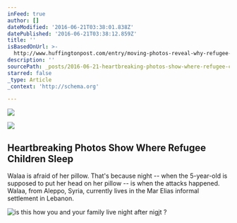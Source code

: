 ```yaml
---
inFeed: true
author: []
dateModified: '2016-06-21T03:38:01.838Z'
datePublished: '2016-06-21T03:38:12.859Z'
title: ''
isBasedOnUrl: >-
  http://www.huffingtonpost.com/entry/moving-photos-reveal-why-refugee-children-are-afraid-of-their-pillows_us_57645f36e4b0853f8bf0f3eb
description: ''
sourcePath: _posts/2016-06-21-heartbreaking-photos-show-where-refugee-children-sleep.md
starred: false
_type: Article
_context: 'http://schema.org'

---
```

![](https://the-grid-user-content.s3-us-west-2.amazonaws.com/4a6406aa-eb47-4166-9a78-d0d856eeea84.jpg)

<article style=""><img src="https://imgflo.herokuapp.com/graph/vahj1ThiexotieMo/e2c80051041140f8ade13f8abdfa04f7/noop.jpeg?input=http://img.huffingtonpost.com/asset/2000_1000/576462772200002d00f81add.jpeg?cache=ihbtdgvwtf" /><h1>Heartbreaking Photos Show Where Refugee Children Sleep</h1><p>Walaa is afraid of her pillow. That's because night -- when the 5-year-old is supposed to put her head on her pillow -- is when the attacks happened. Walaa, from Aleppo, Syria, currently lives in the Mar Elias informal settlement in Lebanon.</p></article>

![is this how you and your family live night after nigjt ?](https://imgflo.herokuapp.com/graph/vahj1ThiexotieMo/7283d334bc72e476d553315788bf1e76/croprotate.png?cropheight=569&cropwidth=1274&degrees=0&input=https://the-grid-user-content.s3-us-west-2.amazonaws.com/7e18b1ca-a22a-4629-9dfb-62fc0c5f8377.png&x=23&y=19)